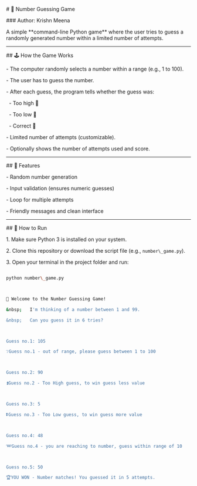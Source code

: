 \# 🎯 Number Guessing Game



\### Author: Krishn Meena



A simple \*\*command-line Python game\*\* where the user tries to guess a randomly generated number within a limited number of attempts.



---



\## 🕹️ How the Game Works



\- The computer randomly selects a number within a range (e.g., 1 to 100).

\- The user has to guess the number.

\- After each guess, the program tells whether the guess was:

&nbsp; - Too high 🔼

&nbsp; - Too low 🔽

&nbsp; - Correct 🎉

\- Limited number of attempts (customizable).

\- Optionally shows the number of attempts used and score.



---



\## 📌 Features



\- Random number generation

\- Input validation (ensures numeric guesses)

\- Loop for multiple attempts

\- Friendly messages and clean interface



---



\## 🚀 How to Run



1\. Make sure Python 3 is installed on your system.



2\. Clone this repository or download the script file (e.g., `number\_game.py`).



3\. Open your terminal in the project folder and run:



```bash

python number\_game.py



🔢 Welcome to the Number Guessing Game!

&nbsp;   I'm thinking of a number between 1 and 99. 

&nbsp;   Can you guess it in 6 tries?



Guess no.1: 105

❔Guess no.1 - out of range, please guess between 1 to 100



Guess no.2: 90

⏫Guess no.2 - Too High guess, to win guess less value



Guess no.3: 5

⏬Guess no.3 - Too Low guess, to win guess more value



Guess no.4: 48

➿Guess no.4 - you are reaching to number, guess within range of 10



Guess no.5: 50

🏆YOU WON - Number matches! You guessed it in 5 attempts.



